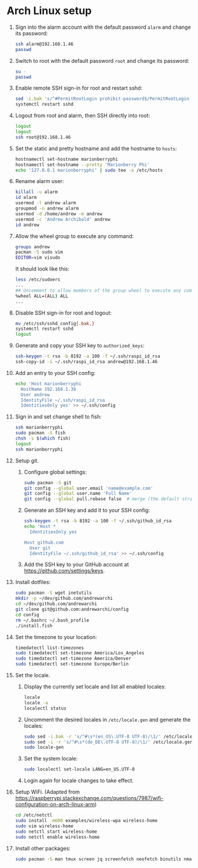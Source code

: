 # Arch Linux setup

1. Sign into the alarm account with the default password `alarm` and
   change its password:

    ```sh
    ssh alarm@192.168.1.46
    passwd
    ```

2. Switch to root with the default password `root` and change its
   password:

    ```sh
    su -
    passwd
    ```

3. Enable remote SSH sign-in for root and restart sshd:

    ```sh
    sed -i.bak 's/^#PermitRootLogin prohibit-password$/PermitRootLogin yes/g' /etc/ssh/sshd_config
    systemctl restart sshd
    ```

4. Logout from root and alarm, then SSH directly into root:

    ```sh
    logout
    logout
    ssh root@192.168.1.46
    ```

5. Set the static and pretty hostname and add the hostname to `hosts`:

    ```sh
    hostnamectl set-hostname marionberryphi
    hostnamectl set-hostname --pretty 'Marionberry Phi'
    echo '127.0.0.1 marionberryphi' | sudo tee -a /etc/hosts
    ```

6. Rename alarm user:

    ```sh
    killall -u alarm
    id alarm
    usermod -l andrew alarm
    groupmod -n andrew alarm
    usermod -d /home/andrew -m andrew
    usermod -c 'Andrew Archibald' andrew
    id andrew
    ```

7. Allow the wheel group to execute any command:

    ```sh
    groups andrew
    pacman -S sudo vim
    EDITOR=vim visudo
    ```

    It should look like this:

    ```sh
    less /etc/sudoers
    ...
    ## Uncomment to allow members of the group wheel to execute any command
    %wheel ALL=(ALL) ALL
    ...
    ```

8. Disable SSH sign-in for root and logout:

    ```sh
    mv /etc/ssh/sshd_config{.bak,}
    systemctl restart sshd
    logout
    ```

9. Generate and copy your SSH key to `authorized_keys`:

    ```sh
    ssh-keygen -t rsa -b 8192 -a 100 -f ~/.ssh/raspi_id_rsa
    ssh-copy-id -i ~/.ssh/raspi_id_rsa andrew@192.168.1.46
    ```

10. Add an entry to your SSH config:

    ```sh
    echo 'Host marionberryphi
      HostName 192.168.1.38
      User andrew
      IdentityFile ~/.ssh/raspi_id_rsa
      IdentitiesOnly yes' >> ~/.ssh/config
    ```

11. Sign in and set change shell to fish:

    ```sh
    ssh marionberryphi
    sudo pacman -S fish
    chsh -s $(which fish)
    logout
    ssh marionberryphi
    ```

12. Setup git.

    1. Configure global settings:

        ```sh
        sudo pacman -S git
        git config --global user.email 'name@example.com'
        git config --global user.name 'Full Name'
        git config --global pull.rebase false  # merge (the default strategy)
        ```

    2. Generate an SSH key and add it to your SSH config:

        ```sh
        ssh-keygen -t rsa -b 8192 -a 100 -f ~/.ssh/github_id_rsa
        echo 'Host *
          IdentitiesOnly yes

        Host github.com
          User git
          IdentityFile ~/.ssh/github_id_rsa' >> ~/.ssh/config
        ```

    3. Add the SSH key to your GitHub account at
       https://github.com/settings/keys.

13. Install dotfiles:

    ```sh
    sudo pacman -S wget inetutils
    mkdir -p ~/dev/github.com/andrewarchi
    cd ~/dev/github.com/andrewarchi
    git clone git@github.com:andrewarchi/config
    cd config
    rm ~/.bashrc ~/.bash_profile
    ./install.fish
    ```

14. Set the timezone to your location:

    ```sh
    timedatectl list-timezones
    sudo timedatectl set-timezone America/Los_Angeles
    sudo timedatectl set-timezone America/Denver
    sudo timedatectl set-timezone Europe/Berlin
    ```

15. Set the locale.

    1. Display the currently set locale and list all enabled locales:

        ```sh
        locale
        locale -a
        localectl status
        ```

    2. Uncomment the desired locales in `/etc/locale.gen` and generate
       the locales:

        ```sh
        sudo sed -i.bak -r 's/^#\s*(en_US\.UTF-8 UTF-8)/\1/' /etc/locale.gen
        sudo sed -i -r 's/^#\s*(de_DE\.UTF-8 UTF-8)/\1/' /etc/locale.gen
        sudo locale-gen
        ```

    3. Set the system locale:

        ```sh
        sudo localectl set-locale LANG=en_US.UTF-8
        ```

    4. Login again for locale changes to take effect.

16. Setup WiFi. (Adapted from
    https://raspberrypi.stackexchange.com/questions/7987/wifi-configuration-on-arch-linux-arm)

    ```sh
    cd /etc/netctl
    sudo install -m600 examples/wireless-wpa wireless-home
    sudo vim wireless-home
    sudo netctl start wireless-home
    sudo netctl enable wireless-home
    ```

17. Install other packages:

    ```sh
    sudo pacman -S man tmux screen jq screenfetch neofetch binutils nmap
    ```
